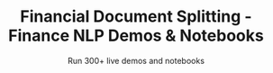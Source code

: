 ---
layout: demopagenew
title: Financial Document Splitting - Finance NLP Demos & Notebooks
seotitle: 'Finance NLP: Financial Document Splitting - John Snow Labs'
subtitle: Run 300+ live demos and notebooks
full_width: true
permalink: /financial_document_splitting
key: demo
nav_key: demo
article_header:
  type: demo
license: false
mode: immersivebg
show_edit_on_github: false
show_date: false
data:
  sections:  
    - secheader: yes
      secheader:
        - subtitle: Financial Document Splitting - Live Demos & Notebooks
          activemenu: financial_document_splitting
      source: yes
      source: 
        - title: Split Financial Documents into Sections
          id: split_financial_documents_into_sections  
          image: 
              src: /assets/images/Split_Financial_Documents_into_Sections.svg
          excerpt: This demo shows how you can use Named Entity Recognition to detect headers and subheaders in Financial Documents.
          actions:
          - text: Live Demo
            type: normal
            url: https://demo.johnsnowlabs.com/finance/FINNER_HEADERS/
          - text: Colab
            type: blue_btn
            url:  
        - title: Long Text Splitting
          id: long_text_splitting   
          image: 
              src: /assets/images/Long_Text_Splitting.svg
          excerpt: Select in the dropdown on the left Paragraph, Long Sentence or Section splitting, to check what our Text Splitting Annotators can do for you when working with long financial or legal documents.
          actions:
          - text: Live Demo
            type: normal
            url: https://demo.johnsnowlabs.com/finance/TEXT_SPLITTING/
          - text: Colab
            type: blue_btn
            url:  
---